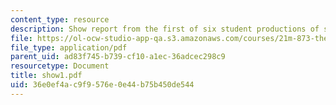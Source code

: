 ```yaml
---
content_type: resource
description: Show report from the first of six student productions of subUrbia.
file: https://ol-ocw-studio-app-qa.s3.amazonaws.com/courses/21m-873-theater-arts-topics-suburbia-january-iap-2008/36e0ef4ac9f9576e0e44b75b450de544_show1.pdf
file_type: application/pdf
parent_uid: ad83f745-b739-cf10-a1ec-36adcec298c9
resourcetype: Document
title: show1.pdf
uid: 36e0ef4a-c9f9-576e-0e44-b75b450de544
---
```

